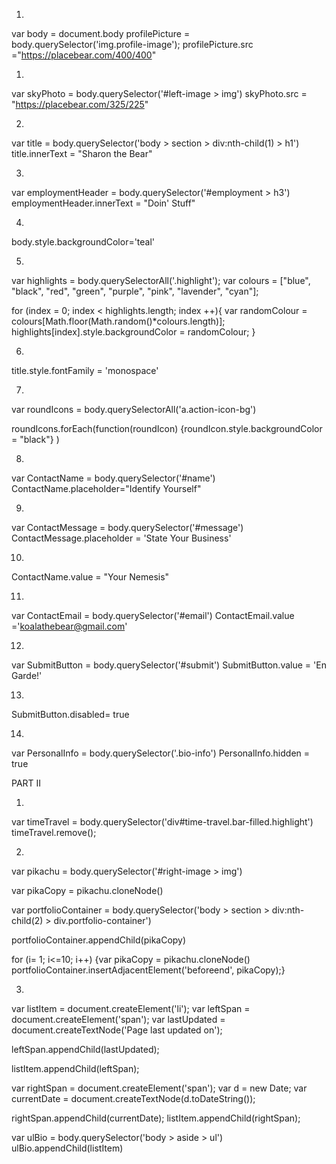 1.

var body = document.body
profilePicture = body.querySelector('img.profile-image');
profilePicture.src ="https://placebear.com/400/400"

1.

var skyPhoto = body.querySelector('#left-image > img')
skyPhoto.src = "https://placebear.com/325/225"

2.

var title = body.querySelector('body > section > div:nth-child(1) > h1')
title.innerText = "Sharon the Bear"

3.

var employmentHeader = body.querySelector('#employment > h3')
employmentHeader.innerText = "Doin' Stuff"

4.

body.style.backgroundColor='teal'

5.

var highlights = body.querySelectorAll('.highlight');
var colours = ["blue", "black", "red", "green", "purple", "pink", "lavender", "cyan"];

for (index = 0; index < highlights.length; index ++){
  var randomColour = colours[Math.floor(Math.random()*colours.length)];
  highlights[index].style.backgroundColor = randomColour;
}


6.
title.style.fontFamily = 'monospace'

7.

var roundIcons = body.querySelectorAll('a.action-icon-bg')

roundIcons.forEach(function(roundIcon)
{roundIcon.style.backgroundColor = "black"}
)

8.

var ContactName = body.querySelector('#name')
ContactName.placeholder="Identify Yourself"

9.

var ContactMessage = body.querySelector('#message')
ContactMessage.placeholder = 'State Your Business'

10.

ContactName.value = "Your Nemesis"

11.

var ContactEmail = body.querySelector('#email')
ContactEmail.value ='koalathebear@gmail.com'

12.

var SubmitButton = body.querySelector('#submit')
SubmitButton.value = 'En Garde!'

13.

SubmitButton.disabled= true

14.

var PersonalInfo = body.querySelector('.bio-info')
PersonalInfo.hidden = true


PART II


1.

var timeTravel = body.querySelector('div#time-travel.bar-filled.highlight')
timeTravel.remove();

2.

var pikachu = body.querySelector('#right-image > img')

var pikaCopy = pikachu.cloneNode()

var portfolioContainer = body.querySelector('body > section > div:nth-child(2) > div.portfolio-container')

portfolioContainer.appendChild(pikaCopy)

for (i= 1; i<=10; i++)
{var pikaCopy = pikachu.cloneNode()
portfolioContainer.insertAdjacentElement('beforeend', pikaCopy);}


3.

<!-- creating left hand side of new row  -->
var listItem = document.createElement('li');
var leftSpan = document.createElement('span');
var lastUpdated = document.createTextNode('Page last updated on');

leftSpan.appendChild(lastUpdated);

listItem.appendChild(leftSpan);

<!-- creating right hand side of new row -->
var rightSpan = document.createElement('span');
var d = new Date;
var currentDate = document.createTextNode(d.toDateString());

rightSpan.appendChild(currentDate);
listItem.appendChild(rightSpan);

var ulBio = body.querySelector('body > aside > ul')
ulBio.appendChild(listItem)
